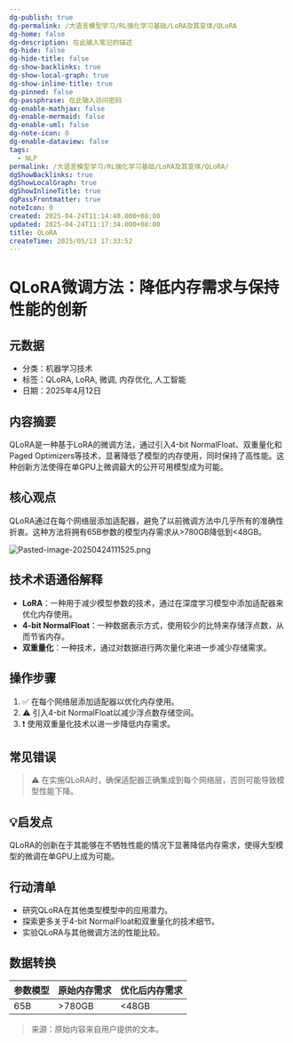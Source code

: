 ```yaml
---
dg-publish: true
dg-permalink: /大语言模型学习/RL强化学习基础/LoRA及其变体/QLoRA
dg-home: false
dg-description: 在此输入笔记的描述
dg-hide: false
dg-hide-title: false
dg-show-backlinks: true
dg-show-local-graph: true
dg-show-inline-title: true
dg-pinned: false
dg-passphrase: 在此输入访问密码
dg-enable-mathjax: false
dg-enable-mermaid: false
dg-enable-uml: false
dg-note-icon: 0
dg-enable-dataview: false
tags:
  - NLP
permalink: /大语言模型学习/RL强化学习基础/LoRA及其变体/QLoRA/
dgShowBacklinks: true
dgShowLocalGraph: true
dgShowInlineTitle: true
dgPassFrontmatter: true
noteIcon: 0
created: 2025-04-24T11:14:40.000+08:00
updated: 2025-04-24T11:17:34.000+08:00
title: QLoRA
createTime: 2025/05/13 17:33:52
---
```




# QLoRA微调方法：降低内存需求与保持性能的创新

## 元数据
- 分类：机器学习技术
- 标签：QLoRA, LoRA, 微调, 内存优化, 人工智能
- 日期：2025年4月12日


## 内容摘要
QLoRA是一种基于LoRA的微调方法，通过引入4-bit NormalFloat、双重量化和Paged Optimizers等技术，显著降低了模型的内存使用，同时保持了高性能。这种创新方法使得在单GPU上微调最大的公开可用模型成为可能。


## 核心观点
QLoRA通过在每个网络层添加适配器，避免了以前微调方法中几乎所有的准确性折衷。这种方法将拥有65B参数的模型内存需求从>780GB降低到<48GB。

![Pasted-image-20250424111525.png](/img/user/%E9%99%84%E4%BB%B6/Pasted%20image%2020250424111525.png)


## 技术术语通俗解释
- **LoRA**：一种用于减少模型参数的技术，通过在深度学习模型中添加适配器来优化内存使用。
- **4-bit NormalFloat**：一种数据表示方式，使用较少的比特来存储浮点数，从而节省内存。
- **双重量化**：一种技术，通过对数据进行两次量化来进一步减少存储需求。


## 操作步骤
1. ✅ 在每个网络层添加适配器以优化内存使用。
2. ⚠ 引入4-bit NormalFloat以减少浮点数存储空间。
3. ❗ 使用双重量化技术以进一步降低内存需求。


## 常见错误
> ⚠ 在实施QLoRA时，确保适配器正确集成到每个网络层，否则可能导致模型性能下降。


## 💡启发点
QLoRA的创新在于其能够在不牺牲性能的情况下显著降低内存需求，使得大型模型的微调在单GPU上成为可能。


## 行动清单
- 研究QLoRA在其他类型模型中的应用潜力。
- 探索更多关于4-bit NormalFloat和双重量化的技术细节。
- 实验QLoRA与其他微调方法的性能比较。


## 数据转换
| 参数模型 | 原始内存需求 | 优化后内存需求 |
|----------|--------------|----------------|
| 65B      | >780GB       | <48GB          |

> 来源：原始内容来自用户提供的文本。
